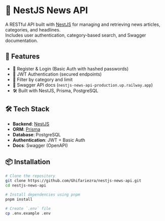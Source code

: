 # 📰 NestJS News API

A RESTful API built with [NestJS](https://nestjs.com/) for managing and retrieving news articles, categories, and headlines.  
Includes user authentication, category-based search, and Swagger documentation.

## 🚀 Features

- 🧾 Register & Login (Basic Auth with hashed passwords)
- 🔐 JWT Authentication (secured endpoints)
- 🔎 Filter by category and limit
- 📄 Swagger API docs (`nestjs-news-api-production.up.railway.app`)
- 🛠️ Built with NestJS, Prisma, PostgreSQL

## 🛠️ Tech Stack

- **Backend**: [NestJS](https://nestjs.com/)
- **ORM**: [Prisma](https://www.prisma.io/)
- **Database**: PostgreSQL
- **Authentication**: JWT + Basic Auth
- **Docs**: Swagger (OpenAPI)

## 📦 Installation

```bash
# Clone the repository
git clone https://github.com/Ghifariezra/nestjs-news-api.git
cd nestjs-news-api

# Install dependencies using pnpm
pnpm install

# Create `.env` file
cp .env.example .env
